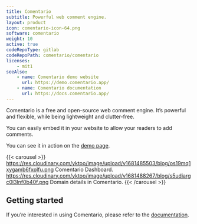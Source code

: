 ```yaml
---
title: Comentario
subtitle: Powerful web comment engine.
layout: product
icon: comentario-icon-64.png
software: comentario
weight: 10
active: true
codeRepoType: gitlab
codeRepoPath: comentario/comentario
licenses:
    - mit1
seeAlso:
    - name: Comentario demo website
      url: https://demo.comentario.app/
    - name: Comentario documentation
      url: https://docs.comentario.app/
---
```


Comentario is a free and open-source web comment engine. It’s powerful and flexible, while being lightweight and clutter-free.

You can easily embed it in your website to allow your readers to add comments.

You can see it in action on the [demo page](https://demo.comentario.app/).

{{< carousel >}}
https://res.cloudinary.com/yktoo/image/upload/v1681485503/blog/os19mq1xygamb6fxplfu.png Comentario Dashboard.
https://res.cloudinary.com/yktoo/image/upload/v1681488267/blog/s5udiargc0l3lnf0b40f.png Domain details in Comentario.
{{< /carousel >}}

## Getting started

If you’re interested in using Comentario, please refer to the [documentation](https://docs.comentario.app/en/getting-started/).
